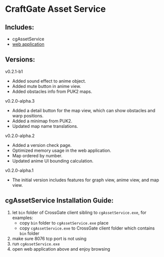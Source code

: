 # CraftGate Asset Service

## Includes:
- cgAssetService
- [web application](https://cg.6qn.cc)

## Versions:
v0.2.1-b1
- Added sound effect to anime object.
- Added mute button in anime view.
- Added obstacles info from PUK2 maps.

v0.2.0-alpha.3
- Added a detail button for the map view, which can show obstacles and warp positions.
- Added a minimap from PUK2.
- Updated map name translations.

v0.2.0-alpha.2
- Added a version check page.
- Optimized memory usage in the web application.
- Map ordered by number.
- Updated anime UI bounding calculation.

v0.2.0-alpha.1
- The initial version includes features for graph view, anime view, and map view.

## cgAssetService Installation Guide:
1. let `bin` folder of CrossGate client sibling to `cgAssetService.exe`, for examples:
   - copy `bin` folder to `cgAssetService.exe` place
   - copy `cgAssetService.exe` to CrossGate client folder which contains `bin` folder
2. make sure 8076 tcp port is not using
3. run `cgAssetService.exe`
4. open web application above and enjoy browsing
